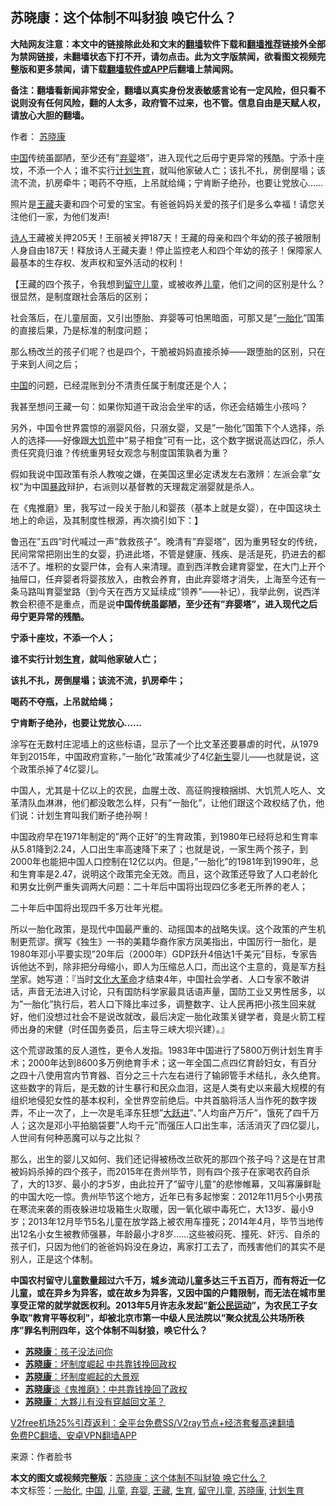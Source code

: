  <h2>苏晓康：这个体制不叫豺狼 唤它什么？</h2> <p class="notice"><b>大陆网友注意：本文中的链接除此处和文末的<a href="https://github.com/bannedbook/fanqiang" >翻墙</a>软件下载和<a href="https://github.com/killgcd/justmysocks/blob/master/README.md">翻墙推荐</a>链接外全部为禁网链接，未翻墙状态下打不开，请勿点击。此为文字版禁闻，欲看图文视频完整版和更多禁闻，请下载<a href="https://github.com/bannedbook/fanqiang">翻墙软件或APP</a>后翻墙上禁闻网。</p><p>备注：翻墙看新闻非常安全，翻墙以真实身份发表敏感言论有一定风险，但只看不说则没有任何风险，翻的人太多，政府管不过来，也不管。信息自由是天赋人权，请放心大胆的翻墙。</b></p>  <div class="entry"> <p>作者： <a href="https://www.bannedbook.org/bnews/tag/%e8%8b%8f%e6%99%93%e5%ba%b7/" class="st_tag internal_tag" rel="tag" title="标签 苏晓康 下的日志">苏晓康</a></p> <p id="summary"><span class='wp_keywordlink_affiliate'><a href="https://www.bannedbook.org/" title="中国" target="_blank">中国</a></span>传统虽鄙陋，至少还有&#8221;<a href="https://www.bannedbook.org/bnews/tag/%E5%BC%83%E5%A9%B4/" class="st_tag internal_tag" rel="tag" title="标签 弃婴 下的日志">弃婴</a>塔&#8221;，进入现代之后毋宁更异常的残酷。宁添十座坟，不添一个人；谁不实行<a href="https://www.bannedbook.org/bnews/tag/%e8%ae%a1%e5%88%92%e7%94%9f%e8%82%b2/" class="st_tag internal_tag" rel="tag" title="标签 计划生育 下的日志">计划生育</a>，就叫他家破人亡；该扎不扎，房倒屋塌；该流不流，扒房牵牛；喝药不夺瓶，上吊就给绳；宁肯断子绝孙，也要让党放心……</p> <p>照片是<a href="https://www.bannedbook.org/bnews/tag/%e7%8e%8b%e8%97%8f/" class="st_tag internal_tag" rel="tag" title="标签 王藏 下的日志">王藏</a>夫妻和四个可爱的宝宝。有爸爸妈妈关爱的孩子们是多么幸福！请您关注他们一家，为他们发声!</p> <p><span class='wp_keywordlink'><a href="https://www.bannedbook.org/forum11/topic295.html" title="禁片：诗人的悲歌" target="_blank">诗人</a></span>王藏被关押205天！王丽被关押187天！王藏的母亲和四个年幼的孩子被限制人身自由187天！释放诗人王藏夫妻！停止监控老人和四个年幼的孩子！保障家人最基本的生存权、发声权和室外活动的权利！</p> <p>【王藏的四个孩子，令我想到<a href="https://www.bannedbook.org/bnews/tag/%e7%95%99%e5%ae%88%e5%84%bf%e7%ab%a5/" class="st_tag internal_tag" rel="tag" title="标签 留守儿童 下的日志">留守儿童</a>，或被收养<a href="https://www.bannedbook.org/bnews/tag/%E5%84%BF%E7%AB%A5/" class="st_tag internal_tag" rel="tag" title="标签 儿童 下的日志">儿童</a>，他们之间的区别是什么？很显然，是制度跟社会落后的区别；</p> <p>社会落后，在儿童层面，又引出堕胎、弃婴等可怕黑暗面，可那又是&#8221;<a href="https://www.bannedbook.org/bnews/tag/%E4%B8%80%E8%83%8E%E5%8C%96/" class="st_tag internal_tag" rel="tag" title="标签 一胎化 下的日志">一胎化</a>&#8221;国策的直接后果，乃是标准的制度问题；</p>  <p>那么杨改兰的孩子们呢？也是四个，干脆被妈妈直接杀掉——跟堕胎的区别，只在于来到人间之后；</p> <p><a href="https://www.bannedbook.org/bnews/tag/%E4%B8%AD%E5%9B%BD/" class="st_tag internal_tag" rel="tag" title="标签 中国 下的日志">中国</a>的问题，已经混账到分不清责任属于制度还是个人；</p> <p>我甚至想问王藏一句：如果你知道干政治会坐牢的话，你还会结婚生小孩吗？</p> <p>另外，中国令世界震惊的溺婴风俗，只溺女婴，又是&#8221;一胎化&#8221;国策下个人选择，杀人的选择——好像跟<span class='wp_keywordlink'><a href="https://www.bannedbook.org/forum2/topic255.html" title="墓碑──中国六十年代大饥荒纪实" target="_blank">大饥荒</a></span>中&#8221;易子相食&#8221;可有一比，这个数字据说高达四亿，杀人责任究竟归谁？传统重男轻女观念与制度国策孰者为重？</p> <p>假如我说中国政策有杀人教唆之嫌，在美国这里必定诱发左右激辨：左派会拿&#8221;女权&#8221;为中国<span class='wp_keywordlink'><a href="https://www.bannedbook.org/forum11/topic276.html" title="禁片：评中国共产党的暴政" target="_blank">暴政</a></span>辩护，右派则以基督教的天理裁定溺婴就是杀人。</p> <p>在《鬼推磨》里，我写过一段关于胎儿和婴孩（基本上就是女婴），在中国这块土地上的命运，及其制度性根源，再次摘引如下：】</p>  <p>鲁迅在&#8221;五四&#8221;时代喊过一声&#8221;救救孩子&#8221;。晚清有&#8221;弃婴塔&#8221;，因为重男轻女的传统，民间常常把刚出生的女婴，扔进此塔，不管是健康、残疾、是活是死，扔进去的都活不了。堆积的女婴尸体，会有人来清理。直到西洋教会建育婴堂，在大门上开个抽屉口，任弃婴者将婴孩放入，由教会养育，由此弃婴塔才消失，上海至今还有一条马路叫育婴堂路（到今天在西方又延续成&#8221;领养&#8221;——补记），我举此例，说西洋教会积德不是重点，而是说<strong>中国传统虽鄙陋，至少还有&#8221;弃婴塔&#8221;，进入现代之后毋宁更异常的残酷。</strong></p> <p><strong>宁添十座坟，不添一个人；</strong></p> <p><strong>谁不实行计划<a href="https://www.bannedbook.org/bnews/tag/%e7%94%9f%e8%82%b2/" class="st_tag internal_tag" rel="tag" title="标签 生育 下的日志">生育</a>，就叫他家破人亡；</strong></p> <p><strong>该扎不扎，房倒屋塌；该流不流，扒房牵牛；</strong></p> <p><strong>喝药不夺瓶，上吊就给绳；</strong></p> <p><strong>宁肯断子绝孙，也要让党放心……</strong></p>  <p>涂写在无数村庄泥墙上的这些标语，显示了一个比文革还要暴虐的时代，从1979年到2015年，中国政府宣称，&#8221;一胎化&#8221;政策减少了4亿<span class='wp_keywordlink'><a href="https://www.bannedbook.org/forum2/topic1642.html" title="正见网《新生》" target="_blank">新生</a></span>婴儿——也就是说，这个政策杀掉了4亿婴儿。</p> <p>中国人，尤其是十亿以上的农民，血腥土改、高征购搜粮捆绑、大饥荒人吃人、文革清队血淋淋，他们都没敢怎么样，只有&#8221;一胎化&#8221;，让他们跟这个政权结了仇，他们说：计划生育叫我们断子绝孙啊！</p> <p>中国政府早在1971年制定的&#8221;两个正好&#8221;的生育政策，到1980年已经将总和生育率从5.81降到2.24，人口出生率高速降下来了；也就是说，一家生两个孩子，到2000年也能把中国人口控制在12亿以内。但是，&#8221;一胎化&#8221;的1981年到1990年，总和生育率是2.47，说明这个政策完全无效。而且，这个政策还导致了人口老龄化和男女比例严重失调两大问题：二十年后中国将出现四亿多老无所养的老人；</p> <p>二十年后中国将出现四千多万壮年光棍。</p> <p>所以一胎化政策，是现代中国最严重的、动摇国本的战略失误。这个政策的产生机制更荒谬。撰写《独生》一书的美籍华裔作家方凤美指出，中国厉行一胎化，是1980年邓小平要实现&#8221;20年后（2000年）GDP跃升4倍达1千美元&#8221;目标，专家告诉他达不到，除非把分母缩小，即人为压缩总人口，而出这个主意的，竟是军方<span class='wp_keywordlink'><a href="https://www.bannedbook.org/forum11/topic309.html" title="禁片：“科学”的棍子" target="_blank">科学</a></span>家。她写道：『当时<span class='wp_keywordlink'><a href="https://www.bannedbook.org/forum2/topic973.html" title="《文化大革命：历史真相和集体记忆》" target="_blank">文化大革命</a></span>才结束4年，中国社会学者、人口专家不敢讲话，声音无法进入讨论，只有国防科学家最具话语声量，国防工业又男性居多，以为&#8221;一胎化&#8221;执行后，若人口下降比率过多，调整数字、让人民再把小孩生回来就好，他们没想过社会不是说改就改，最后决定一胎化政策关键学者，竟是火箭工程师出身的宋健（时任国务委员，后主导三峡大坝兴建）。』</p> <p>这个荒谬政策的反人道性，更令人发指。1983年中国进行了5800万例计划生育手术；2000年达到8600多万例绝育手术；这一年全国二点四亿育龄妇女，有百分之四十八使用宫内节育器、百分之三十六左右进行了输卵管手术结扎，永久绝育。这些数字的背后，是无数的计生暴行和民众血泪，这是人类有史以来最大规模的有组织地侵犯女性的基本权利，全世界空前绝后。中共首脑将活人当作死的数字拨弄，不止一次了，上一次是毛泽东狂想&#8221;<span class='wp_keywordlink'><a href="https://www.bannedbook.org/forum2/topic242.html" title="大跃进亲历记" target="_blank">大跃进</a></span>&#8221;、&#8221;人均亩产万斤&#8221;，饿死了四千万人；这次是邓小平拍脑袋要&#8221;人均千元&#8221;而强压人口出生率，活活消灭了四亿婴儿，人世间有何种恶魔可以与之比拟？</p>  <p>那么，出生的婴儿又如何、我们还记得被杨改兰砍死的那四个孩子吗？这是在甘肃被妈妈杀掉的四个孩子，而2015年在贵州毕节，则有四个孩子在家喝农药自杀了，大的13岁、最小的才5岁，由此拉开了&#8221;留守儿童&#8221;的悲惨帷幕，又叫寡廉鲜耻的中国大吃一惊。贵州毕节这个地方，近年已有多起惨案：2012年11月5个小男孩在寒流来袭的雨夜躲进垃圾箱生火取暖，因一氧化碳中毒死亡，大13岁、最小9岁；2013年12月毕节5名儿童在放学路上被农用车撞死；2014年4月，毕节当地传出12名小女生被教师强暴，年龄最小才8岁……这些被闷死、撞死、奸污、自杀的孩子们，只因为他们的爸爸妈妈没在身边，离家打工去了，而残害他们的其实不是别人，正是这个体制。</p> <p><strong>中国农村留守儿童数量超过六千万，城乡流动儿童多达三千五百万，而有将近一亿儿童，或在异乡为异客，或在故乡为异客，又因中国的户籍限制，而无法在城市里享受正常的就学就医权利。2013年5月许志永发起&#8221;<span class='wp_keywordlink_affiliate'><a href="https://www.bannedbook.org/bnews/renquan/xgmyd/" title="新公民运动" target="_blank">新公民运动</a></span>&#8221;，为农民工子女争取&#8221;教育平等权利&#8221;，却被北京市第一中级人民法院以&#8221;聚众扰乱公共场所秩序&#8221;罪名判刑四年，这个体制不叫豺狼，唤它什么？</strong></p> <ul class='op-related-articles' title='相关阅读'> <li><a href='https://www.bannedbook.org/bnews/baitai/20201223/1453479.html' target='_blank'><b>苏晓康</b>：孩子没法问你</a></li> <li><a href='https://www.bannedbook.org/bnews/comments/20201220/1451319.html' target='_blank'><b>苏晓康</b>：坏制度崛起 中共靠钱挽回政权</a></li> <li><a href='https://www.bannedbook.org/bnews/baitai/20201219/1450758.html' target='_blank'><b>苏晓康</b>：坏制度崛起的大景观</a></li> <li><a href='https://www.bannedbook.org/bnews/ssgc/20201218/1450044.html' target='_blank'><b>苏晓康</b>谈《鬼推磨》：中共靠钱挽回了政权</a></li> <li><a href='https://www.bannedbook.org/bnews/baitai/20201218/1449951.html' target='_blank'><b>苏晓康</b>：大夥儿有没有穿越回文革？</a></li> </ul> <p class="texttj"> <a href="https://github.com/bannedbook/fanqiang/wiki/V2ray%E6%9C%BA%E5%9C%BA" target="_blank">V2free机场25%引荐返利：全平台免费SS/V2ray节点+经济套餐高速翻墙</a><br/> <a href="https://github.com/bannedbook/fanqiang/wiki/%E7%A6%81%E9%97%BB%E7%BD%91%E5%AE%89%E5%8D%93%E7%BF%BB%E5%A2%99%E6%96%B0%E9%97%BBAPP" target="_blank">免费PC翻墙、安卓VPN翻墙APP</a></p><p> 来源：作者脸书 </p><a name='sharetosocial'></a>       <div><b>本文的图文或视频完整版</b>：<a href='https://www.bannedbook.org/bnews/comments/20201224/1453896.html'>苏晓康：这个体制不叫豺狼 唤它什么？</a></div>  </div><!--END ENTRY--> <div class="postfooter"> <div>本文标签：<a href="https://www.bannedbook.org/bnews/tag/%E4%B8%80%E8%83%8E%E5%8C%96/" rel="tag">一胎化</a>, <a href="https://www.bannedbook.org/bnews/tag/%E4%B8%AD%E5%9B%BD/" rel="tag">中国</a>, <a href="https://www.bannedbook.org/bnews/tag/%E5%84%BF%E7%AB%A5/" rel="tag">儿童</a>, <a href="https://www.bannedbook.org/bnews/tag/%E5%BC%83%E5%A9%B4/" rel="tag">弃婴</a>, <a href="https://www.bannedbook.org/bnews/tag/%e7%8e%8b%e8%97%8f/" rel="tag">王藏</a>, <a href="https://www.bannedbook.org/bnews/tag/%e7%94%9f%e8%82%b2/" rel="tag">生育</a>, <a href="https://www.bannedbook.org/bnews/tag/%e7%95%99%e5%ae%88%e5%84%bf%e7%ab%a5/" rel="tag">留守儿童</a>, <a href="https://www.bannedbook.org/bnews/tag/%e8%8b%8f%e6%99%93%e5%ba%b7/" rel="tag">苏晓康</a>, <a href="https://www.bannedbook.org/bnews/tag/%e8%ae%a1%e5%88%92%e7%94%9f%e8%82%b2/" rel="tag">计划生育</a></div>  </div><!--END POSTFOOTER--> 